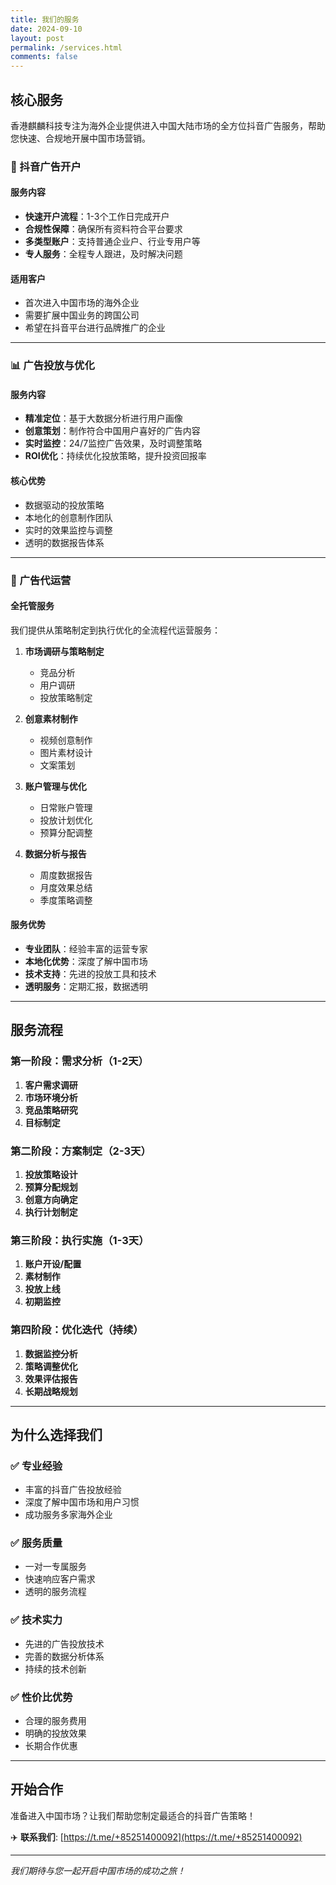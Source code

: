 ```yaml
---
title: 我们的服务
date: 2024-09-10
layout: post
permalink: /services.html
comments: false
---
```


## 核心服务

香港麒麟科技专注为海外企业提供进入中国大陆市场的全方位抖音广告服务，帮助您快速、合规地开展中国市场营销。

### 🚀 抖音广告开户

#### 服务内容
- **快速开户流程**：1-3个工作日完成开户
- **合规性保障**：确保所有资料符合平台要求
- **多类型账户**：支持普通企业户、行业专用户等
- **专人服务**：全程专人跟进，及时解决问题

#### 适用客户
- 首次进入中国市场的海外企业
- 需要扩展中国业务的跨国公司
- 希望在抖音平台进行品牌推广的企业

---

### 📊 广告投放与优化

#### 服务内容
- **精准定位**：基于大数据分析进行用户画像
- **创意策划**：制作符合中国用户喜好的广告内容
- **实时监控**：24/7监控广告效果，及时调整策略
- **ROI优化**：持续优化投放策略，提升投资回报率

#### 核心优势
- 数据驱动的投放策略
- 本地化的创意制作团队
- 实时的效果监控与调整
- 透明的数据报告体系

---

### 🎯 广告代运营

#### 全托管服务
我们提供从策略制定到执行优化的全流程代运营服务：

1. **市场调研与策略制定**
   - 竞品分析
   - 用户调研
   - 投放策略制定

2. **创意素材制作**
   - 视频创意制作
   - 图片素材设计
   - 文案策划

3. **账户管理与优化**
   - 日常账户管理
   - 投放计划优化
   - 预算分配调整

4. **数据分析与报告**
   - 周度数据报告
   - 月度效果总结
   - 季度策略调整

#### 服务优势
- **专业团队**：经验丰富的运营专家
- **本地化优势**：深度了解中国市场
- **技术支持**：先进的投放工具和技术
- **透明服务**：定期汇报，数据透明

---

## 服务流程

### 第一阶段：需求分析（1-2天）
1. **客户需求调研**
2. **市场环境分析**
3. **竞品策略研究**
4. **目标制定**

### 第二阶段：方案制定（2-3天）
1. **投放策略设计**
2. **预算分配规划**
3. **创意方向确定**
4. **执行计划制定**

### 第三阶段：执行实施（1-3天）
1. **账户开设/配置**
2. **素材制作**
3. **投放上线**
4. **初期监控**

### 第四阶段：优化迭代（持续）
1. **数据监控分析**
2. **策略调整优化**
3. **效果评估报告**
4. **长期战略规划**

---

## 为什么选择我们

### ✅ 专业经验
- 丰富的抖音广告投放经验
- 深度了解中国市场和用户习惯
- 成功服务多家海外企业

### ✅ 服务质量
- 一对一专属服务
- 快速响应客户需求
- 透明的服务流程

### ✅ 技术实力
- 先进的广告投放技术
- 完善的数据分析体系
- 持续的技术创新

### ✅ 性价比优势
- 合理的服务费用
- 明确的投放效果
- 长期合作优惠

---

## 开始合作

准备进入中国市场？让我们帮助您制定最适合的抖音广告策略！

✈️ **联系我们**: [https://t.me/+85251400092](https://t.me/+85251400092)

---

*我们期待与您一起开启中国市场的成功之旅！*